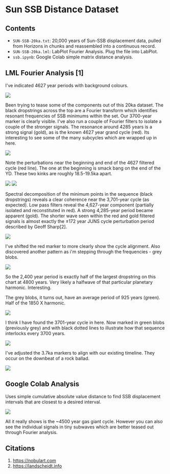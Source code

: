 # Sun SSB Distance Dataset

## Contents

- `SUN-SSB-20ka.txt`: 20,000 years of Sun-SSB displacement data, pulled from Horizons in chunks and reassembled into a continuous record.
- `SUN-SSB-20ka.lml`: LabPlot Fourier Analysis. Plug the file into LabPlot.
- `ssb.ipynb`: Google Colab simple matrix distance analysis.

## LML Fourier Analysis [1]

I've indicated 4627 year periods with background colours.

![](img/ssb.jpg)

Been trying to tease some of the components out of this 20ka dataset. The black dropstrings across the top are a Fourier transform which identifies resonant frequencies of SSB minimums within the set. Our 3700-year marker is clearly visible. I've also run a couple of Fourier filters to isolate a couple of the stronger signals. The resonance around 4285 years is a strong signal (gold), as is the known 4627 year grand cycle (red). Its interesting to see some of the many subcycles which are wrapped up in here.

![](img/ssb2.jpg)

Note the perturbations near the beginning and end of the 4627 filtered cycle (red line). The one at the beginning is smack bang on the end of the YD. These two kinks are roughly 18.5-19.5ka apart.

![](img/ssb3.jpg)
![](img/ssb4.jpg)

Spectral decomposition of the minimum points in the sequence (black dropstrings) reveals a clear coherence near the 3,701-year cycle (as expected). Low pass filters reveal the 4,627-year component (partially isolated and reconstituted in red). A strong 4,285-year period became apparent (gold). The shorter wave seen within the red and gold filtered signals is almost exactly the ±172 year JUNS cycle perturbation period described by Geoff Sharp[2].

![](img/ssb5.jpg)

I've shifted the red marker to more clearly show the cycle alignment. Also discovered another pattern as i'm stepping through the frequencies - grey blobs.

![](img/ssb6.jpg)

So the 2,400 year period is exactly half of the largest dropstring on this chart at 4800 years. Very likely a halfwave of that particular planetary harmonic. Interesting.

The grey blobs, it turns out, have an average period of 925 years (green). Half of the 1850 X harmonic.

![](img/ssb7.jpg)

I think I have found the 3701-year cycle in here. Now marked in green blobs (previously grey) and with black dotted lines to illustrate how that sequence interlocks every 3700 years.

![](img/ssb8.jpg)

I've adjusted the 3.7ka markers to align with our existing timeline. They occur on the downbeat of a rock ballad.

![](img/ssb9.jpg)

## Google Colab Analysis

Uses simple cumulative absolute value distance to find SSB displacement intervals that are closest to a desired interval.

![](img/ipynb.png)

All it really shows is the ~4500 year gas giant cycle. However you can also see the individual signals in tiny subwaves which are better teased out through Fourier analysis.

## Citations

1. https://nobulart.com
2. https://landscheidt.info

